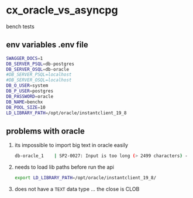 # cx_oracle_vs_asyncpg

bench tests

## env variables .env file

```bash
SWAGGER_DOCS=1
DB_SERVER_PSQL=db-postgres
DB_SERVER_OSQL=db-oracle
#DB_SERVER_PSQL=localhost
#DB_SERVER_OSQL=localhost
DB_O_USER=system
DB_P_USER=postgres
DB_PASSWORD=oracle
DB_NAME=benchx
DB_POOL_SIZE=10
LD_LIBRARY_PATH=/opt/oracle/instantclient_19_8
```

## problems with oracle

1. its impossible to import big text in oracle easily

   ```bash
   db-oracle_1    | SP2-0027: Input is too long (> 2499 characters) - line ignored
   ```

2. needs to load lib paths before run the api

    ```bash
    export LD_LIBRARY_PATH=/opt/oracle/instantclient_19_8/
    ```

3. does not have a `TEXT` data type ... the close is CLOB
